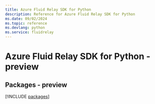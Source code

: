 ```yaml
---
title: Azure Fluid Relay SDK for Python
description: Reference for Azure Fluid Relay SDK for Python
ms.date: 09/02/2024
ms.topic: reference
ms.devlang: python
ms.service: fluidrelay
---
```

# Azure Fluid Relay SDK for Python - preview
## Packages - preview
[!INCLUDE [packages](fluid-relay-index.md)]